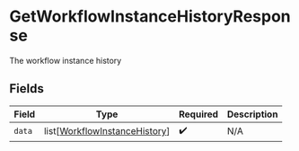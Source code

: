 # GetWorkflowInstanceHistoryResponse

The workflow instance history


## Fields

| Field                                                                           | Type                                                                            | Required                                                                        | Description                                                                     |
| ------------------------------------------------------------------------------- | ------------------------------------------------------------------------------- | ------------------------------------------------------------------------------- | ------------------------------------------------------------------------------- |
| `data`                                                                          | list[[WorkflowInstanceHistory](../../models/shared/workflowinstancehistory.md)] | :heavy_check_mark:                                                              | N/A                                                                             |